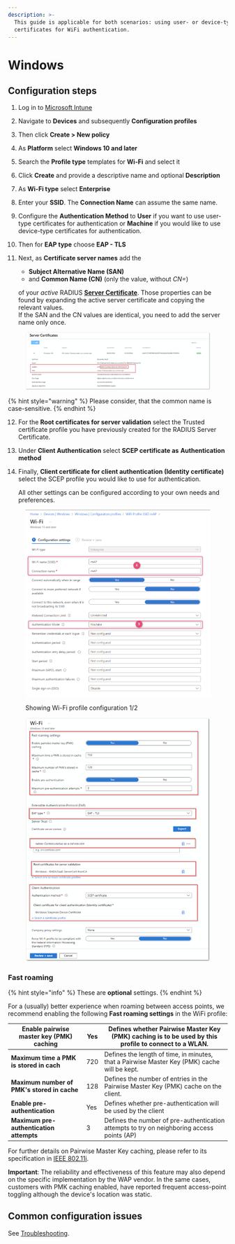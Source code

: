 ```yaml
---
description: >-
  This guide is applicable for both scenarios: using user- or device-type
  certificates for WiFi authentication.
---
```


# Windows

## Configuration steps

1. Log in to [Microsoft Intune](https://intune.microsoft.com/)
2. Navigate to **Devices** and subsequently **Configuration profiles**
3. Then click **Create > New policy**
4. As **Platform** select **Windows 10 and later**
5. Search the **Profile type** templates for **Wi-Fi** and select it
6. Click **Create** and provide a descriptive name and optional **Description**
7. As **Wi-Fi type** select **Enterprise**
8. Enter your **SSID**. The **Connection Name** can assume the same name.
9. Configure the **Authentication Method** to **User** if you want to use user-type certificates for authentication or **Machine** if you would like to use device-type certificates for authentication.
10. Then for **EAP type** choose **EAP - TLS**
11. Next, as **Certificate server names** add the&#x20;

    * **Subject Alternative Name (SAN)**
    * and **Common Name (CN)** (only the value, without _CN=_)

    of your _active_ RADIUS [**Server Certificate**](../../../admin-portal/settings/settings-server.md#server-certificates). Those properties can be found by expanding the active server certificate and copying the relevant values. \
    If the SAN and the CN values are identical, you need to add the server name only once.

<figure><img src="../../../.gitbook/assets/image (14).png" alt=""><figcaption></figcaption></figure>

{% hint style="warning" %}
Please consider, that the common name is case-sensitive.
{% endhint %}

12. For the **Root certificates for server validation** select the Trusted certificate profile you have previously created for the RADIUS Server Certificate.
13. Under **Client Authentication** select **SCEP certificate as** **Authentication method**&#x20;
14. Finally, **Client certificate for client authentication (Identity certificate)** select the SCEP profile you would like to use for authentication.

    All other settings can be configured according to your own needs and preferences.



<figure><img src="../../../../.gitbook/assets/2024-05-13_15h20_31.png" alt=""><figcaption><p>Showing Wi-Fi profile configuration 1/2</p></figcaption></figure>

<figure><img src="../../../.gitbook/assets/image (1) (1) (1) (1) (1) (1).png" alt=""><figcaption></figcaption></figure>

### Fast roaming

{% hint style="info" %}
These are **optional** settings.
{% endhint %}

For a (usually) better experience when roaming between access points, we recommend enabling the following **Fast roaming settings** in the WiFi profile:

| **Enable pairwise master key (PMK) caching** | Yes | Defines whether Pairwise Master Key (PMK) caching is to be used by this profile to connect to a WLAN. |
| -------------------------------------------- | --- | ----------------------------------------------------------------------------------------------------- |
| **Maximum time a PMK is stored in cach**     | 720 | Defines the length of time, in minutes, that a Pairwise Master Key (PMK) cache will be kept.          |
| **Maximum number of PMK's stored in cache**  | 128 | Defines the number of entries in the Pairwise Master Key (PMK) cache on the client.                   |
| **Enable pre-authentication**                | Yes | Defines whether pre-authentication will be used by the client                                         |
| **Maximum pre-authentication attempts**      | 3   | Defines the number of pre-authentication attempts to try on neighboring access points (AP)            |

For further details on Pairwise Master Key caching, please refer to its specification in [IEEE 802.11i](https://standards.ieee.org/getieee802/download/802.11i-2004.pdf).

**Important**: The reliability and effectiveness of this feature may also depend on the specific implementation by the WAP vendor. In the same cases, customers with PMK caching enabled, have reported frequent access-point toggling although the device's location was static.

## Common configuration issues

See [Troubleshooting](../../../other/troubleshooting.md#intune-configuration-issues).
